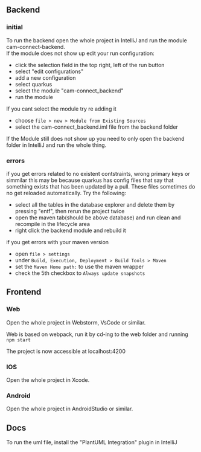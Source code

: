 ## Backend
### initial
To run the backend open the whole project in IntelliJ and run the module cam-connect-backend.
\
If the module does not show up  edit your run configuration:
- click the selection field in the top right, left of the run button
- select "edit configurations"
- add a new configuration
- select quarkus
- select the module "cam-connect_backend"
- run the module

If you cant select the module try re adding it 
- choose `file > new > Module from Existing Sources`
- select the cam-connect_backend.iml file from the backend folder

If the Module still does not show up you need to only open the backend folder in IntelliJ and run the whole thing.

### errors
if you get errors related to no existent contstraints, wrong primary keys or simmilar this may be because quarkus has config files
that say that something exists that has been updated by a pull. These files sometimes do no get reloaded automatically. Try the following:
- select all the tables in the database explorer and delete them by pressing "entf", then rerun the project twice
- open the maven tab(should be above database) and run clean and recompile in the lifecycle area 
- right click the backend module and rebuild it

if you get errors with your maven version 
- open `file > settings`
- under `Build, Execution, Deployment > Build Tools > Maven`
- set the `Maven Home path:` to use the maven wrapper
- check the 5th checkbox to `Always update snapshots`


## Frontend

### Web
Open the whole project in Webstorm, VsCode or similar.

Web is based on webpack, run it by cd-ing to the web folder and running `npm start`

The project is now accessible at localhost:4200

### IOS
Open the whole project in Xcode.
    
### Android
Open the whole project in AndroidStudio or similar.

## Docs

To run the uml file, install the "PlantUML Integration" plugin in IntelliJ